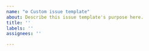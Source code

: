 ```yaml
---
name: "⚙️ Custom issue template"
about: Describe this issue template's purpose here.
title: ''
labels: ''
assignees: ''

---
```



